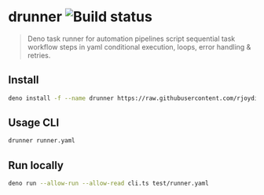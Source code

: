 # drunner ![Build status](https://github.com/rjoydip/drunner/workflows/build/badge.svg)

> Deno task runner for automation pipelines script sequential task workflow steps in yaml conditional execution, loops, error handling & retries.

## Install

```sh
deno install -f --name drunner https://raw.githubusercontent.com/rjoydip/drunner/mod.ts
```

## Usage CLI

```sh
drunner runner.yaml
```

## Run locally

```sh
deno run --allow-run --allow-read cli.ts test/runner.yaml
```
